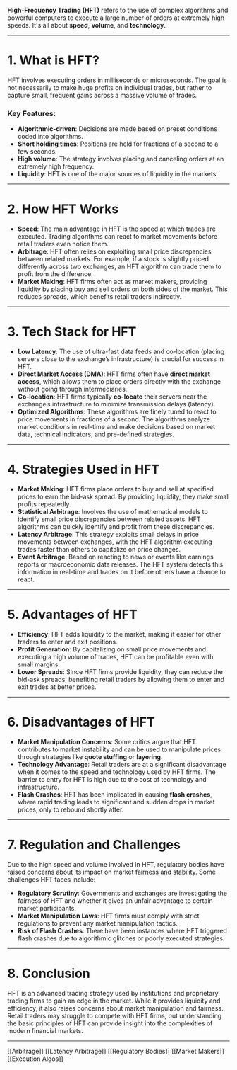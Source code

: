 **High-Frequency Trading (HFT)** refers to the use of complex algorithms and powerful computers to execute a large number of orders at extremely high speeds. It's all about **speed**, **volume**, and **technology**.

---

# 1. **What is HFT?**

HFT involves executing orders in milliseconds or microseconds. The goal is not necessarily to make huge profits on individual trades, but rather to capture small, frequent gains across a massive volume of trades.

### Key Features:
- **Algorithmic-driven**: Decisions are made based on preset conditions coded into algorithms.
- **Short holding times**: Positions are held for fractions of a second to a few seconds.
- **High volume**: The strategy involves placing and canceling orders at an extremely high frequency.
- **Liquidity**: HFT is one of the major sources of liquidity in the markets.

---

# 2. **How HFT Works**

- **Speed**: The main advantage in HFT is the speed at which trades are executed. Trading algorithms can react to market movements before retail traders even notice them.
- **Arbitrage**: HFT often relies on exploiting small price discrepancies between related markets. For example, if a stock is slightly priced differently across two exchanges, an HFT algorithm can trade them to profit from the difference.
- **Market Making**: HFT firms often act as market makers, providing liquidity by placing buy and sell orders on both sides of the market. This reduces spreads, which benefits retail traders indirectly.

---

# 3. **Tech Stack for HFT**

- **Low Latency**: The use of ultra-fast data feeds and co-location (placing servers close to the exchange’s infrastructure) is crucial for success in HFT.
- **Direct Market Access (DMA)**: HFT firms often have **direct market access**, which allows them to place orders directly with the exchange without going through intermediaries.
- **Co-location**: HFT firms typically **co-locate** their servers near the exchange’s infrastructure to minimize transmission delays (latency).
- **Optimized Algorithms**: These algorithms are finely tuned to react to price movements in fractions of a second. The algorithms analyze market conditions in real-time and make decisions based on market data, technical indicators, and pre-defined strategies.

---

# 4. **Strategies Used in HFT**

- **Market Making**: HFT firms place orders to buy and sell at specified prices to earn the bid-ask spread. By providing liquidity, they make small profits repeatedly.
- **Statistical Arbitrage**: Involves the use of mathematical models to identify small price discrepancies between related assets. HFT algorithms can quickly identify and profit from these discrepancies.
- **Latency Arbitrage**: This strategy exploits small delays in price movements between exchanges, with the HFT algorithm executing trades faster than others to capitalize on price changes.
- **Event Arbitrage**: Based on reacting to news or events like earnings reports or macroeconomic data releases. The HFT system detects this information in real-time and trades on it before others have a chance to react.

---

# 5. **Advantages of HFT**

- **Efficiency**: HFT adds liquidity to the market, making it easier for other traders to enter and exit positions.
- **Profit Generation**: By capitalizing on small price movements and executing a high volume of trades, HFT can be profitable even with small margins.
- **Lower Spreads**: Since HFT firms provide liquidity, they can reduce the bid-ask spreads, benefiting retail traders by allowing them to enter and exit trades at better prices.

---

# 6. **Disadvantages of HFT**

- **Market Manipulation Concerns**: Some critics argue that HFT contributes to market instability and can be used to manipulate prices through strategies like **quote stuffing** or **layering**.
- **Technology Advantage**: Retail traders are at a significant disadvantage when it comes to the speed and technology used by HFT firms. The barrier to entry for HFT is high due to the cost of technology and infrastructure.
- **Flash Crashes**: HFT has been implicated in causing **flash crashes**, where rapid trading leads to significant and sudden drops in market prices, only to rebound shortly after.

---

# 7. **Regulation and Challenges**

Due to the high speed and volume involved in HFT, regulatory bodies have raised concerns about its impact on market fairness and stability. Some challenges HFT faces include:
- **Regulatory Scrutiny**: Governments and exchanges are investigating the fairness of HFT and whether it gives an unfair advantage to certain market participants.
- **Market Manipulation Laws**: HFT firms must comply with strict regulations to prevent any market manipulation tactics.
- **Risk of Flash Crashes**: There have been instances where HFT triggered flash crashes due to algorithmic glitches or poorly executed strategies.

---

# 8. **Conclusion**

HFT is an advanced trading strategy used by institutions and proprietary trading firms to gain an edge in the market. While it provides liquidity and efficiency, it also raises concerns about market manipulation and fairness. Retail traders may struggle to compete with HFT firms, but understanding the basic principles of HFT can provide insight into the complexities of modern financial markets.

---

 [[Arbitrage]] [[Latency Arbitrage]] [[Regulatory Bodies]] [[Market Makers]] [[Execution Algos]]